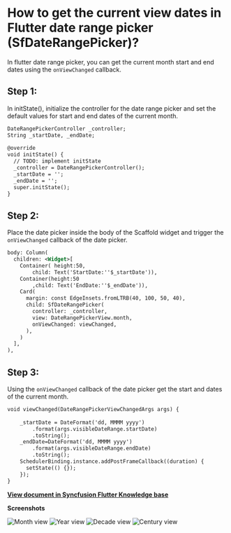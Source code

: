 # How to get the current view dates in Flutter date range picker (SfDateRangePicker)?

In flutter date range picker, you can get the current month start and end dates using the `onViewChanged` callback.

## Step 1:
In initState(), initialize the controller for the date range picker and set the default values for start and end dates of the current month.

```xml
DateRangePickerController _controller;
String _startDate, _endDate;
 
@override
void initState() {
  // TODO: implement initState
  _controller = DateRangePickerController();
  _startDate = '';
  _endDate = '';
  super.initState();
}
```
 
## Step 2:
Place the date picker inside the body of the Scaffold widget and trigger the `onViewChanged` callback of the date picker.

```xml
body: Column(
  children: <Widget>[
    Container( height:50,
        child: Text('StartDate:''$_startDate')),
    Container(height:50
        ,child: Text('EndDate:''$_endDate')),
    Card(
      margin: const EdgeInsets.fromLTRB(40, 100, 50, 40),
      child: SfDateRangePicker(
        controller: _controller,
        view: DateRangePickerView.month,
        onViewChanged: viewChanged,
      ),
    )
  ],
),
```

## Step 3:
Using the `onViewChanged` callback of the date picker get the start and dates of the current month.

```xml
void viewChanged(DateRangePickerViewChangedArgs args) {
 
    _startDate = DateFormat('dd, MMMM yyyy')
        .format(args.visibleDateRange.startDate)
        .toString();
    _endDate=DateFormat('dd, MMMM yyyy')
        .format(args.visibleDateRange.endDate)
        .toString();
    SchedulerBinding.instance.addPostFrameCallback((duration) {
      setState(() {});
    });
}
```
**[View document in Syncfusion Flutter Knowledge base](https://www.syncfusion.com/kb/11331/how-to-get-the-current-view-dates-in-flutter-date-range-picker-sfdaterangepicker)**

**Screenshots**

![Month view](http://www.syncfusion.com/uploads/user/kb/flut/flut-857/flut-857_img1.png)
![Year view](http://www.syncfusion.com/uploads/user/kb/flut/flut-857/flut-857_img2.png)
![Decade view](http://www.syncfusion.com/uploads/user/kb/flut/flut-857/flut-857_img3.png)
![Century view](http://www.syncfusion.com/uploads/user/kb/flut/flut-857/flut-857_img4.png)
